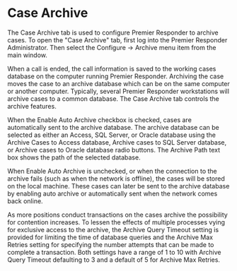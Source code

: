 # Case Archive

The Case Archive tab is used to configure Premier Responder to archive cases.  To open the "Case Archive" tab, first log into the Premier Responder Administrator.  Then select the Configure -> Archive menu item from the main window.

When a call is ended, the call information is saved to the working cases database on the computer running Premier Responder.  Archiving the case moves the case to an archive database which can be on the same computer or another computer.  Typically, several Premier Responder workstations will archive cases to a common database.  The Case Archive tab controls the archive features.

When the Enable Auto Archive checkbox is checked, cases are automatically sent to the archive database.  The archive database can be selected as either an Access, SQL Server, or Oracle database using the Archive Cases to Access database, Archive cases to SQL Server database, or Archive cases to Oracle database radio buttons. The Archive Path text box shows the path of the selected database.

When Enable Auto Archive is unchecked,  or when the connection to the archive fails (such as when the network is offline), the cases will be stored on the local machine.  These cases can later be sent to the archive database by enabling auto archive or automatically sent when the network comes back online.

As more positions conduct transactions on the cases archive the possibility for contention increases.  To lessen the effects of multiple processes vying for exclusive access to the archive, the Archive Query Timeout setting is provided for limiting the time of database queries and the Archive Max Retries setting for specifying the number attempts that can be made to complete a transaction.  Both settings have a range of 1 to 10 with Archive Query Timeout defaulting to 3 and a default of 5 for Archive Max Retries.
